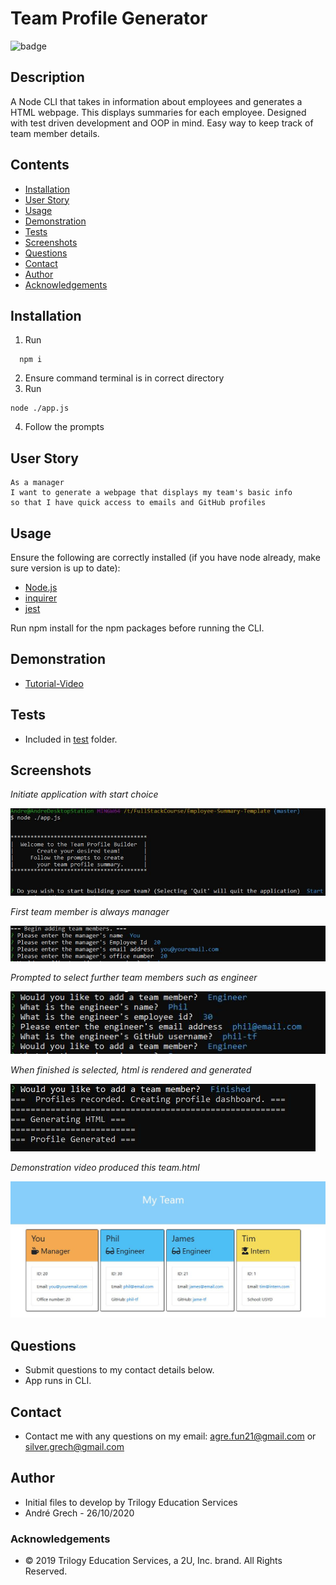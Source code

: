# Team Profile Generator

![badge](https://img.shields.io/badge/License-mit-green.svg)<br />

## Description

A Node CLI that takes in information about employees and generates a HTML webpage. This displays summaries for each employee. Designed with test driven development and OOP in mind. Easy way to keep track of team member details.

## Contents

- [Installation](#installation)
- [User Story](#user-story)
- [Usage](#usage)
- [Demonstration](#demonstration)
- [Tests](#Tests)
- [Screenshots](#screenshots)
- [Questions](<#questions-(FAQ)>)
- [Contact](#contact)
- [Author](#authors)
- [Acknowledgements](#acknowledgements)

## Installation

1. Run

```
  npm i
```

2. Ensure command terminal is in correct directory
3. Run

```
node ./app.js
```

4. Follow the prompts

## User Story

```
As a manager
I want to generate a webpage that displays my team's basic info
so that I have quick access to emails and GitHub profiles
```

## Usage

Ensure the following are correctly installed (if you have node already, make sure version is up to date):

- [Node.js](https://nodejs.org/en/)
- [inquirer](https://www.npmjs.com/package/inquirer)
- [jest](https://jestjs.io/)

Run npm install for the npm packages before running the CLI.

## Demonstration

- [Tutorial-Video](https://drive.google.com/file/d/1AJ7NADuEGr-LswTzgOcTKi_kHifzYDH2/view?usp=sharing)

## Tests

- Included in <a href="./test">test</a> folder.

## Screenshots

_Initiate application with start choice_

![](./images/initiate.JPG)

_First team member is always manager_

![](./images/Manager-detail.JPG)

_Prompted to select further team members such as engineer_

![](./images/looping-team.JPG)

_When finished is selected, html is rendered and generated_

![](./images/complete-demo.JPG)

_Demonstration video produced this team.html_

![](./images/demo-team.JPG)

## Questions

- Submit questions to my contact details below.
- App runs in CLI.

## Contact

- Contact me with any questions on my email: agre.fun21@gmail.com or silver.grech@gmail.com

## Author

- Initial files to develop by Trilogy Education Services
- Andr&eacute; Grech - 26/10/2020

### Acknowledgements

- © 2019 Trilogy Education Services, a 2U, Inc. brand. All Rights Reserved.
